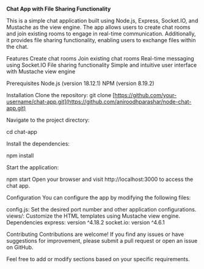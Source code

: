 **Chat App with File Sharing Functionality**

This is a simple chat application built using Node.js, Express, Socket.IO, and Mustache as the view engine. The app allows users to create chat rooms and join existing rooms to engage in real-time communication. Additionally, it provides file sharing functionality, enabling users to exchange files within the chat.

Features
Create chat rooms
Join existing chat rooms
Real-time messaging using Socket.IO
File sharing functionality
Simple and intuitive user interface with Mustache view engine

Prerequisites
Node.js (version 18.12.1)
NPM (version 8.19.2)

Installation
Clone the repository:
git clone [https://github.com/your-username/chat-app.git](https://github.com/aniroodhparashar/node-chat-app.git)

Navigate to the project directory:

cd chat-app

Install the dependencies:

npm install

Start the application:

npm start
Open your browser and visit http://localhost:3000 to access the chat app.

Configuration
You can configure the app by modifying the following files:

config.js: Set the desired port number and other application configurations.
views/: Customize the HTML templates using Mustache view engine.
Dependencies
express: version ^4.18.2
socket.io: version ^4.6.1

Contributing
Contributions are welcome! If you find any issues or have suggestions for improvement, please submit a pull request or open an issue on GitHub.

Feel free to add or modify sections based on your specific requirements.
